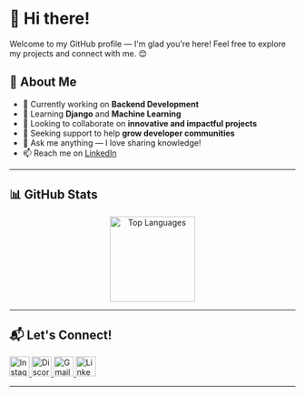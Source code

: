 # 👋 Hi there!

Welcome to my GitHub profile — I'm glad you're here! Feel free to explore my projects and connect with me. 😊

## 🚀 About Me
- 🔭 Currently working on **Backend Development**
- 🌱 Learning **Django** and **Machine Learning**
- 👯 Looking to collaborate on **innovative and impactful projects**
- 🤝 Seeking support to help **grow developer communities**
- 💬 Ask me anything — I love sharing knowledge!
- 📫 Reach me on [LinkedIn](https://www.linkedin.com/in/ayushgoyal04/)

---

## 📊 GitHub Stats
<div align="center">
  <img src="https://github-readme-stats.vercel.app/api/top-langs?username=ayushgoyal04&locale=en&hide_title=false&layout=compact&card_width=320&langs_count=5&theme=dracula&hide_border=false" height="150" alt="Top Languages" />
</div>

---

## 📬 Let's Connect!
<div align="left">
  <a href="https://www.instagram.com/_ayushgoyal04" target="_blank">
    <img src="https://img.shields.io/static/v1?message=Instagram&logo=instagram&label=&color=E4405F&logoColor=white&labelColor=&style=for-the-badge" height="35" alt="Instagram" />
  </a>
  <a href="https://discordapp.com/users/ayuuu123" target="_blank">
    <img src="https://img.shields.io/static/v1?message=Discord&logo=discord&label=&color=7289DA&logoColor=white&labelColor=&style=for-the-badge" height="35" alt="Discord" />
  </a>
  <a href="mailto:ayushgoyal434@gmail.com" target="_blank">
    <img src="https://img.shields.io/static/v1?message=Gmail&logo=gmail&label=&color=D14836&logoColor=white&labelColor=&style=for-the-badge" height="35" alt="Gmail" />
  </a>
  <a href="https://www.linkedin.com/in/ayush-goyal-185087249" target="_blank">
    <img src="https://img.shields.io/static/v1?message=LinkedIn&logo=linkedin&label=&color=0077B5&logoColor=white&labelColor=&style=for-the-badge" height="35" alt="LinkedIn" />
  </a>
</div>

---
